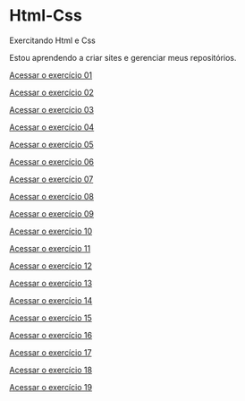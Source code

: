 # Html-Css
Exercitando Html e Css

Estou aprendendo a criar sites e gerenciar meus repositórios.

<a href="https://martalessa.github.io/Html-Css/exercicio/ex002/index.html">Acessar o exercício 01</a>

<a href="https://martalessa.github.io/Html-Css/exercicio/ex006/index.html">Acessar o exercício 02</a>

<a href="https://martalessa.github.io/Html-Css/exercicio/ex008/index.html">Acessar o exercício 03</a>

<a href="https://martalessa.github.io/Html-Css/exercicio/ex008b/index.html">Acessar o exercício 04</a>

<a href="https://martalessa.github.io/Html-Css/exercicio/ex009/index.html">Acessar o exercício 05</a>

<a href="https://martalessa.github.io/Html-Css/exercicio/ex011/index.html">Acessar o exercício 06</a>

<a href="https://martalessa.github.io/Html-Css/exercicio/ex012/index.html">Acessar o exercício 07</a>

<a href="https://martalessa.github.io/Html-Css/exercicio/ex016/index.html">Acessar o exercício 08</a>

<a href="https://martalessa.github.io/Html-Css/exercicio/ex017/index.html">Acessar o exercício 09</a>

<a href="https://martalessa.github.io/Html-Css/exercicio/ex018/index.html">Acessar o exercício 10</a>

<a href="https://martalessa.github.io/Html-Css/exercicio/ex019/index.html">Acessar o exercício 11</a>

<a href="https://martalessa.github.io/Html-Css/exercicio/ex020/index.html">Acessar o exercício 12</a>

<a href="https://martalessa.github.io/Html-Css/desafios/d03/index.html">Acessar o exercício 13</a>

<a href="https://martalessa.github.io/Html-Css/desafios/d04/index.html">Acessar o exercício 14</a>

<a href="https://martalessa.github.io/Html-Css/desafios/d05/index.html">Acessar o exercício 15</a>

<a href="https://martalessa.github.io/Html-Css/desafios/d08/index.html">Acessar o exercício 16</a>

<a href="https://martalessa.github.io/Html-Css/desafios/d09/index.html">Acessar o exercício 17</a>

<a href="https://martalessa.github.io/Html-Css/exercicio/ex022/index.html">Acessar o exercício 18</a>

<a href="https://martalessa.github.io/Html-Css/exercicio/ex023/index.html">Acessar o exercício 19</a>
